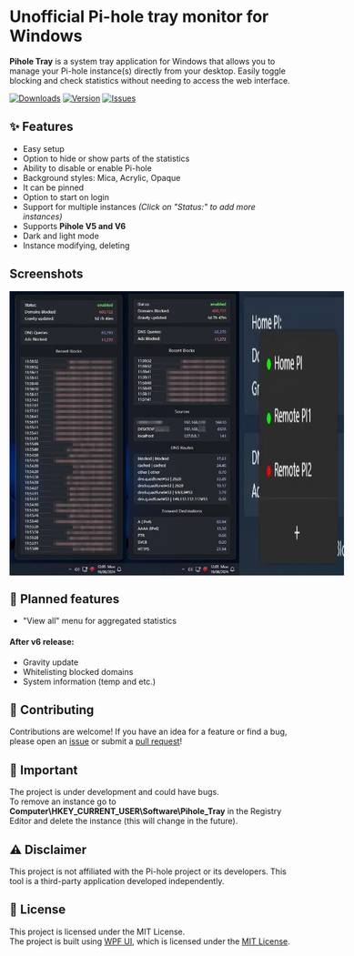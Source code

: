 # Unofficial Pi-hole tray monitor for Windows
**Pihole Tray** is a system tray application for Windows that allows you to manage your Pi-hole instance(s) directly from your desktop. Easily toggle blocking and check statistics without needing to access the web interface.

<a href="#"><img src="https://img.shields.io/github/downloads/PinchToDebug/Pihole-Tray/total" alt="Downloads"></a>
<a href="#"><img src="https://img.shields.io/github/v/release/PinchToDebug/Pihole-Tray" alt="Version"></a>
<a href="#"><img src="https://img.shields.io/github/issues/PinchToDebug/Pihole-Tray" alt="Issues"></a>


## ✨ Features

- Easy setup
- Option to hide or show parts of the statistics
- Ability to disable or enable Pi-hole
- Background styles: Mica, Acrylic, Opaque
- It can be pinned
- Option to start on login
- Support for multiple instances *(Click on "Status:" to add more instances)*
- Supports **Pihole V5 and V6**
- Dark and light mode
- Instance modifying, deleting
  
## Screenshots

<div style="display: flex;">
 <img src="Screenshots/1.jpg" height="500">
<img src="Screenshots/2.jpg" height="500">
<img src="Screenshots/3.jpg">
</div>

## 🚀 Planned features
- "View all" menu for aggregated statistics
#### After v6 release:
- Gravity update
- Whitelisting blocked domains
- System information (temp and etc.)

## 🤝 Contributing
Contributions are welcome! If you have an idea for a feature or find a bug, please open an [issue](https://github.com/PinchToDebug/Pihole-Tray/issues) or submit a [pull request](https://github.com/PinchToDebug/Pihole-Tray/pulls)!


## 📝 Important
The project is under development and could have bugs.\
To remove an instance go to **Computer\HKEY_CURRENT_USER\Software\Pihole_Tray** in the Registry Editor and delete the instance (this will change in the future).

## ⚠️ Disclaimer

This project is not affiliated with the Pi-hole project or its developers. This tool is a third-party application developed independently.

## 📜 License

This project is licensed under the MIT License.<br>
The project is built using [WPF UI](https://github.com/lepoco/wpfui), which is licensed under the [MIT License](https://github.com/lepoco/wpfui/blob/main/LICENSE).
